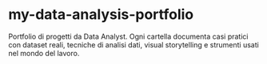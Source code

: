 # my-data-analysis-portfolio
Portfolio di progetti da Data Analyst. Ogni cartella documenta casi pratici con dataset reali, tecniche di analisi dati, visual storytelling e strumenti usati nel mondo del lavoro.
